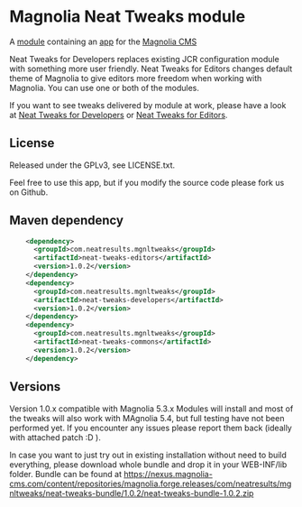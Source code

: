 Magnolia Neat Tweaks module
=======================

A [module](https://documentation.magnolia-cms.com/display/DOCS/Modules) containing an [app](https://documentation.magnolia-cms.com/display/DOCS/Apps) for the [Magnolia CMS](http://www.magnolia-cms.com)

Neat Tweaks for Developers replaces existing JCR configuration module with something more user friendly.
Neat Tweaks for Editors changes default theme of Magnolia to give editors more freedom when working with Magnolia.
You can use one or both of the modules.

If you want to see tweaks delivered by module at work, please have a look at [Neat Tweaks for Developers](https://www.youtube.com/playlist?list=PLiOUpSP0-2XA_s1cO6Ao_u46-qnCIxja4) or [Neat Tweaks for Editors](https://www.youtube.com/playlist?list=PLiOUpSP0-2XA76i00oeyInVkuWW7TN5UT).

License
-------

Released under the GPLv3, see LICENSE.txt. 

Feel free to use this app, but if you modify the source code please fork us on Github.

Maven dependency
-----------------
```xml
    <dependency>
      <groupId>com.neatresults.mgnltweaks</groupId>
      <artifactId>neat-tweaks-editors</artifactId>
      <version>1.0.2</version>
    </dependency>
    <dependency>
      <groupId>com.neatresults.mgnltweaks</groupId>
      <artifactId>neat-tweaks-developers</artifactId>
      <version>1.0.2</version>
    </dependency>
    <dependency>
      <groupId>com.neatresults.mgnltweaks</groupId>
      <artifactId>neat-tweaks-commons</artifactId>
      <version>1.0.2</version>
    </dependency>
```

Versions
-----------------
Version 1.0.x compatible with Magnolia 5.3.x
Modules will install and most of the tweaks will also work with MAgnolia 5.4, but full testing have not been performed yet. If you encounter any issues please report them back (ideally with attached patch :D ).

In case you want to just try out in existing installation without need to build everything, please download whole bundle and drop it in your WEB-INF/lib folder. Bundle can be found at https://nexus.magnolia-cms.com/content/repositories/magnolia.forge.releases/com/neatresults/mgnltweaks/neat-tweaks-bundle/1.0.2/neat-tweaks-bundle-1.0.2.zip

